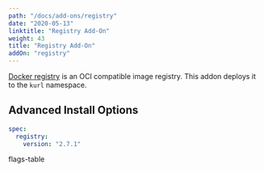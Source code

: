 ```yaml
---
path: "/docs/add-ons/registry"
date: "2020-05-13"
linktitle: "Registry Add-On"
weight: 43
title: "Registry Add-On"
addOn: "registry"
---
```


[Docker registry](https://github.com/docker/distribution) is an OCI compatible image registry.
This addon deploys it to the `kurl` namespace.

## Advanced Install Options

```yaml
spec:
  registry:
    version: "2.7.1"
```

flags-table
